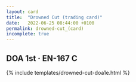 ```yaml
---
layout: card
title:  "Drowned Cut (trading card)"
date:   2022-06-25 08:44:00 +0100
permalink: drowned-cut_(card)
incomplete: true
---
```


## DOA 1st &middot; EN-167 C

{% include templates/drowned-cut-doa1e.html %}
